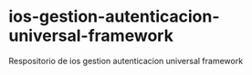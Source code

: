 # ios-gestion-autenticacion-universal-framework
Respositorio de ios gestion autenticacion universal framework

